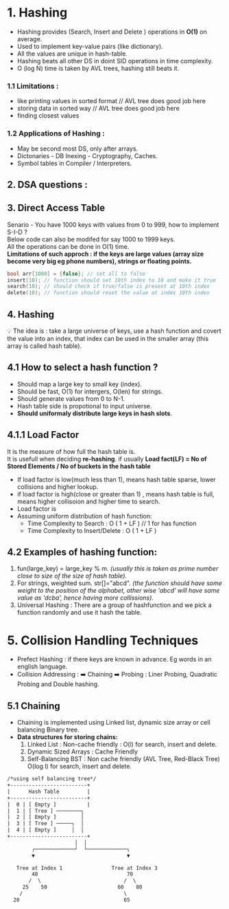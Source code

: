 # 1. Hashing
- Hashing provides (Search, Insert and Delete ) operations in **O(1)** on average.  
- Used to implement key-value pairs  (like dictionary).  
- All the values are unique in hash-table.  
- Hashing beats all other DS in doint SID operations in time complexity.  
- O (log N) time is taken by AVL trees, hashing still beats it.

### 1.1 Limitations :  
- like printing values in sorted format // AVL tree does good job here
- storing data in sorted way // AVL tree does good job here
- finding closest values

### 1.2 Applications of Hashing :
- May be second most DS, only after arrays.
- Dictonaries - DB Inexing - Cryptography, Caches.
- Symbol tables in Compiler / Interpreters.  

## 2. DSA questions :


## 3. Direct Access Table
Senario - You have 1000 keys with values from 0 to 999, how to implement S-I-D ?  
Below code can also be modifed for say 1000 to 1999 keys.  
All the operations can be done in O(1) time.  
**Limitations of such approch : if the keys are large values (array size become very big eg phone numbers), strings or floating points.**
```c
bool arr[1000] = {false}; // set all to false
insert(10); // function should set 10th index to 10 and make it true
search(10); // should check if true/false is present at 10th index
delete(10); // function should reset the value at index 10th index
```

## 4. Hashing 
💡 The idea is : take a large universe of keys, use a hash function and covert the value into an index, that index can be used in the smaller array (this array is called hash table).  


## 4.1 How to select a hash function ?  
- Should map a large key to small key (index).  
- Should be fast, O(1) for intergers, O(len) for strings.
- Should generate values from 0 to N-1.
- Hash table side is propotional to input universe.
- **Should uniformaly distribute large keys in hash slots**.

## 4.1.1 Load Factor  
It is the measure of how full the hash table is.  
It is usefull when deciding **re-hashing**. if usually
**Load fact(LF) = No of Stored Elements / No of buckets in the hash table**  
- If load factor is low(much less than 1), means hash table sparse, lower collisions and higher lookup.
- if load factor is high(close or greater than 1) , means hash table is full, means higher collisoion and higher time to search.
- Load factor is 
- Assuming uniform distribution of hash function:
    - Time Complexity to Search : O ( 1 + LF ) // 1 for has function
    - Time Complexity to Insert/Delete : O ( 1 + LF )



## 4.2 Examples of hashing function:  
1. fun(large_key) = large_key % m. *(usually this is taken as prime number close to size of the size of hash table).*
2. For strings, weighted sum. str[]="abcd". *(the function should have some weight to the position of the alphabet, other wise 'abcd' will have same value as 'dcba', hence having more collissions).*
3. Universal Hashing : There are a group of hashfunction and we pick a function randomly and use it hash the table.

# 5. Collision Handling Techniques


- Prefect Hashing : if there keys are known in advance. Eg words in an english language.
- Collision Addressing : ➡️ Chaining ➡️ Probing : Liner Probing, Quadratic Probing and Double hashing.

## 5.1 Chaining
- Chaining is implemented using Linked list, dynamic size array or cell balancing Binary tree.
- **Data structures for storing chains:**
    1. Linked List : Non-cache friendly : O(l) for search, insert and delete.
    2. Dynamic Sized Arrays : Cache Friendly
    3. Self-Balancing BST : Non cache friendly (AVL Tree, Red-Black Tree) O(log l) for search, insert and delete.
```txt
/*using self balancing tree*/
+-------------------------+
|      Hash Table         |
+-------------------------+
|  0 | [ Empty ]          |
|  1 | [ Tree ] ────────┐
|  2 | [ Empty ]        │
|  3 | [ Tree ] ─────┐  │
|  4 | [ Empty ]     │  │
+-------------------------+
                      │  │
        ┌─────────────┘  └─────────────┐
        ▼                              ▼

   Tree at Index 1                Tree at Index 3
        40                             70
       /  \                           /  \
     25    50                       60    80
    /                                 \
  20                                  65

```

